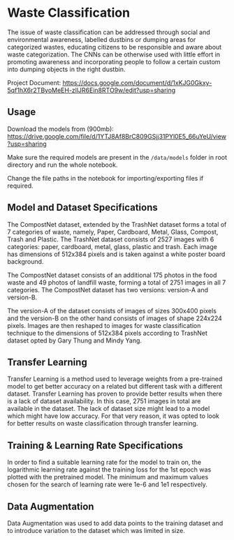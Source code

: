 # Waste Classification

The issue of waste classification can be addressed through social and environmental awareness, labelled dustbins or dumping areas for categorized wastes, educating citizens to be responsible and aware about waste categorization. The CNNs can be otherwise used with little effort in promoting awareness and incorporating people to follow a certain custom into dumping objects in the right dustbin.

Project Document: https://docs.google.com/document/d/1xKJG0Gkxy-5qf1hX6r2TByoMeEH-zllJR6Ein8RTO9w/edit?usp=sharing

## Usage

Download the models from (900mb): https://drive.google.com/file/d/1YTJ8Af8BrC809GSjj31PYl0E5_66uYeU/view?usp=sharing

Make sure the required models are present in the `/data/models` folder in root directory and run the whole notebook. 

Change the file paths in the notebook for importing/exporting files if required. 

## Model and Dataset Specifications

The CompostNet dataset, extended by the TrashNet dataset forms a total of 7 categories of waste, namely, Paper, Cardboard, Metal, Glass, Compost, Trash and Plastic. The TrashNet dataset consists of 2527 images with 6 categories:  paper, cardboard, metal, glass, plastic and trash. Each image has dimensions of 512x384 pixels and is taken against a white poster board background.

The CompostNet dataset consists of an additional 175 photos in the food waste and 49 photos of landfill waste, forming a total of 2751 images in all 7 categories. The CompostNet dataset has two versions: version-A and version-B.

The version-A of the dataset consists of images of sizes 300x400 pixels and the version-B on the other hand consists of images of shape 224x224 pixels. Images are then reshaped to images for waste classification technique to the dimensions of 512x384 pixels according to TrashNet dataset opted by Gary Thung and Mindy Yang.

## Transfer Learning

Transfer Learning is a method used to leverage weights from a pre-trained model to get better accuracy on a related but different task with a different dataset. Transfer Learning has proven to provide better results when there is a lack of dataset availability. In this case, 2751 images in total are available in the dataset. The lack of dataset size might lead to a model which might have low accuracy. For that very reason, it was opted to look for better results on waste classification through transfer learning.

## Training & Learning Rate Specifications

In order to find a suitable learning rate for the model to train on, the logarithmic learning rate against the training loss for the 1st epoch was plotted with the pretrained model. The minimum and maximum values chosen for the search of learning rate were 1e-6 and 1e1 respectively. 

## Data Augmentation

Data Augmentation was used to add data points to the training dataset and to introduce variation to the dataset which was limited in size. 

